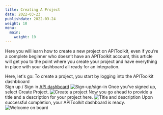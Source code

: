 ```yaml
---
title: Creating A Project
date: 2022-03-23
publishdate: 2022-03-24
weight: 10
menu:
  main:
    weight: 10
---
```


Here you will learn how to create a new project on APIToolkit, even if you’re a complete beginner who doesn’t have an APIToolkit account, this article will get you to the point where you create your project and have everything in place with your dashboard all ready for an integration.

Here, let's go:
To create a project, you start by logging into the APIToolkit dashbboard  
Sign up / Sign in [API dashboard](https://app.apitoolkit.io)
![Sign-up/sign-in](../log-in.png)
Once you've signed up, select Create Project.
![Create a project](../create-project-section.png)
Now you go ahead to provide a title and a description for your project here.
![Title and description](../title-and-description.png)
Upon successful completion, your APIToolkit dashboard is ready.
![Welcome on board](../welcome-on-board.png)
